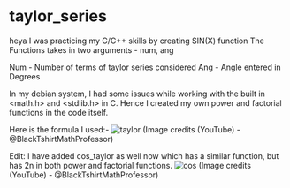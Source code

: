 # taylor_series
heya I was practicing my C/C++ skills by creating SIN(X) function
The Functions takes in two arguments - 
num, ang

Num - Number of terms of taylor series considered
Ang - Angle entered in Degrees

In my debian system, I had some issues while working with the built in <math.h> and <stdlib.h> in C. Hence I created my own power and factorial functions in the code itself.

Here is the formula I used:- 
![taylor](https://github.com/user-attachments/assets/ee38b588-09da-47cd-be31-053f07bc8fb4)
(Image credits (YouTube) - @BlackTshirtMathProfessor)

Edit:
I have added cos_taylor as well now which has a similar function, but has 2n in both power and factorial functions.
![cos](https://github.com/user-attachments/assets/1766a1ed-3497-4178-991c-92d7d5fb3ff7)
(Image credits (YouTube) - @BlackTshirtMathProfessor)
